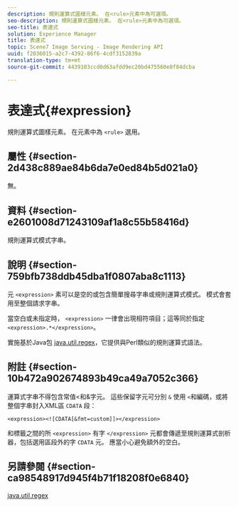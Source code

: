 ```yaml
---
description: 規則運算式圖樣元素。 在<rule>元素中為可選項。
seo-description: 規則運算式圖樣元素。 在<rule>元素中為可選項。
seo-title: 表達式
solution: Experience Manager
title: 表達式
topic: Scene7 Image Serving - Image Rendering API
uuid: f2036015-a2c7-4392-86f6-4cdf3152839a
translation-type: tm+mt
source-git-commit: 4439103ccd0d63afdd9ec20bd475560e8f84dcba

---
```



# 表達式{#expression}

規則運算式圖樣元素。 在元素中為 `<rule>` 選用。

## 屬性 {#section-2d438c889ae84b6da7e0ed84b5d021a0}

無。

## 資料 {#section-e2601008d71243109af1a8c55b58416d}

規則運算式模式字串。

## 說明 {#section-759bfb738ddb45dba1f0807aba8c1113}

元 `<expression>` 素可以是空的或包含簡單搜尋字串或規則運算式模式。 模式會套用至整個請求字串。

當空白或未指定時， `<expression>` 一律會出現相符項目；這等同於指定 `<expression>.*</expression>`。

實施基於Java包 [java.util.regex](https://www2.cs.duke.edu/csed/java/jdk1.4.2/docs/api/)，它提供與Perl類似的規則運算式語法。

## 附註 {#section-10b472a902674893b49ca49a7052c366}

運算式字串不得包含常值&lt;和&amp;字元。 這些保留字元可分別 `&` 使用 `<`和編碼，或將整個字串封入XML區 `CDATA` 段：

`<expression><![CDATA[&fmt=custom]]></expression>`

和標籤之間的所 `<expression>` 有字 `</expression>` 元都會傳遞至規則運算式剖析器，包括選用區段外的字 `CDATA` 元。 應當小心避免額外的空白。

## 另請參閱 {#section-ca98548917d945f4b71f18208f0e6840}

[java.util.regex](https://www2.cs.duke.edu/csed/java/jdk1.4.2/docs/api/)
